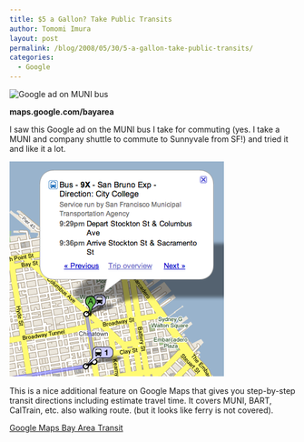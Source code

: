 ```yaml
---
title: $5 a Gallon? Take Public Transits
author: Tomomi Imura
layout: post
permalink: /blog/2008/05/30/5-a-gallon-take-public-transits/
categories:
  - Google
---
```

![Google ad on MUNI bus][1]  
  
**maps.google.com/bayarea**  
  
I saw this Google ad on the MUNI bus I take for commuting (yes. I take a MUNI and company shuttle to commute to Sunnyvale from SF!) and tried it and like it a lot. 

![map screenshot][2]

This is a nice additional feature on Google Maps that gives you step-by-step transit directions including estimate travel time. It covers MUNI, BART, CalTrain, etc. also walking route. (but it looks like ferry is not covered).

[Google Maps Bay Area Transit][3]

 [1]: http://farm3.static.flickr.com/2079/2537330811_f26d71e9ce.jpg
 [2]: /assets/images/wp-content/misc/bus_route.png
 [3]: http://maps.google.com/bayarea/